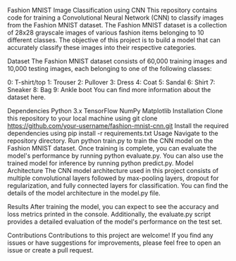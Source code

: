 Fashion MNIST Image Classification using CNN
This repository contains code for training a Convolutional Neural Network (CNN) to classify images from the Fashion MNIST dataset. The Fashion MNIST dataset is a collection of 28x28 grayscale images of various fashion items belonging to 10 different classes. The objective of this project is to build a model that can accurately classify these images into their respective categories.

Dataset
The Fashion MNIST dataset consists of 60,000 training images and 10,000 testing images, each belonging to one of the following classes:

0: T-shirt/top
1: Trouser
2: Pullover
3: Dress
4: Coat
5: Sandal
6: Shirt
7: Sneaker
8: Bag
9: Ankle boot
You can find more information about the dataset here.

Dependencies
Python 3.x
TensorFlow
NumPy
Matplotlib
Installation
Clone this repository to your local machine using git clone https://github.com/your-username/fashion-mnist-cnn.git
Install the required dependencies using pip install -r requirements.txt
Usage
Navigate to the repository directory.
Run python train.py to train the CNN model on the Fashion MNIST dataset.
Once training is complete, you can evaluate the model's performance by running python evaluate.py.
You can also use the trained model for inference by running python predict.py.
Model Architecture
The CNN model architecture used in this project consists of multiple convolutional layers followed by max-pooling layers, dropout for regularization, and fully connected layers for classification. You can find the details of the model architecture in the model.py file.

Results
After training the model, you can expect to see the accuracy and loss metrics printed in the console. Additionally, the evaluate.py script provides a detailed evaluation of the model's performance on the test set.

Contributions
Contributions to this project are welcome! If you find any issues or have suggestions for improvements, please feel free to open an issue or create a pull request.

